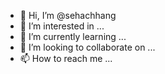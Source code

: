 - 👋 Hi, I’m @sehachhang
- 👀 I’m interested in ...
- 🌱 I’m currently learning ...
- 💞️ I’m looking to collaborate on ...
- 📫 How to reach me ...

<!---
sehachhang/sehachhang is a ✨ special ✨ repository because its `README.md` (this file) appears on your GitHub profile.
You can click the Preview link to take a look at your changes.
--->
